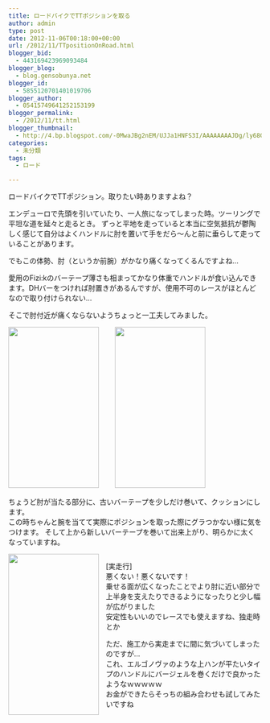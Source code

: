 ```yaml
---
title: ロードバイクでTTポジションを取る
author: admin
type: post
date: 2012-11-06T00:18:00+00:00
url: /2012/11/TTpositionOnRoad.html
blogger_bid:
  - 443169423969093484
blogger_blog:
  - blog.gensobunya.net
blogger_id:
  - 5855120701401019706
blogger_author:
  - 05415749641252153199
blogger_permalink:
  - /2012/11/tt.html
blogger_thumbnail:
  - http://4.bp.blogspot.com/-0MwaJBg2nEM/UJJa1HNFS3I/AAAAAAAAJDg/ly68GeFc3BU/s1600/DSC_1108.JPG
categories:
  - 未分類
tags:
  - ロード

---
```

ロードバイクでTTポジション。取りたい時ありますよね？


エンデューロで先頭を引いていたり、一人旅になってしまった時。ツーリングで平坦な道を延々と走るとき。
ずっと平地を走っていると本当に空気抵抗が鬱陶しく感じて自分はよくハンドルに肘を置いて手をだら～んと前に垂らして走っていることがあります。

でもこの体勢、肘（というか前腕）がかなり痛くなってくるんですよね…



  愛用のFizi:kのバーテープ薄さも相まってかなり体重でハンドルが食い込んできます。DHバーをつければ肘置きがあるんですが、使用不可のレースがほとんどなので取り付けられない…

  そこで肘付近が痛くならないようちょっと一工夫してみました。

<div>
  <div class="separator" style="clear: both; text-align: center;">
<a href="https://blog.gensobunya.net/wp-content/uploads/2012/11/DSC_1108-576x1024.jpg" imageanchor="1" style="clear: left; float: left; margin-bottom: 1em; margin-right: 1em;"><img border="0" src="https://blog.gensobunya.net/wp-content/uploads/2012/11/DSC_1108-576x1024.jpg" height="320" width="180" /></a>
  </div>
  <p>
&nbsp;<a href="https://blog.gensobunya.net/wp-content/uploads/2012/11/DSC_1109-576x1024.jpg" imageanchor="1" style="margin-left: 1em; margin-right: 1em; text-align: center;"><img border="0" src="https://blog.gensobunya.net/wp-content/uploads/2012/11/DSC_1109-576x1024.jpg" height="320" width="180" /></a>
  </p>
  

ちょうど肘が当たる部分に、古いバーテープを少しだけ巻いて、クッションにします。<br /> この時ちゃんと腕を当てて実際にポジションを取った際にグラつかない様に気をつけます。
そして上から新しいバーテープを巻いて出来上がり、明らかに太くなっていますね。

  
  <div class="separator" style="clear: both; text-align: center;">
<a href="https://blog.gensobunya.net/wp-content/uploads/2012/11/DSC_1110-576x1024.jpg" imageanchor="1" style="clear: left; float: left; margin-bottom: 1em; margin-right: 1em;"><img border="0" src="https://blog.gensobunya.net/wp-content/uploads/2012/11/DSC_1110-576x1024.jpg" height="320" width="180" /></a>
  </div>
  

[実走行]<br /> 悪くない！悪くないです！<br /> 乗せる面が広くなったことでより肘に近い部分で上半身を支えたりできるようになったりと少し幅が広がりました<br /> 安定性もいいのでレースでも使えますね、独走時とか

ただ、施工から実走までに間に気づいてしまったのですが…<br /> これ、エルゴノヴァのような上ハンが平たいタイプのハンドルにバージェルを巻くだけで良かったようなｗｗｗｗｗ<br /> お金ができたらそっちの組み合わせも試してみたいですね


<!-- WP QUADS Content Ad Plugin v. 1.6.0 -->

<div class="quads-location quads-ad1" id="quads-ad1" style="float:none;margin:0px;">
  <!-- gensou-cycle_banner2_AdSense3_1x1_as -->
  
  <ins class="adsbygoogle"
 style="display:block"
 data-ad-client="ca-pub-0056151430743709"
 data-ad-slot="4152578227"
 data-ad-format="auto"></ins>
</div>